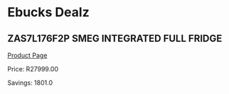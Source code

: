 
# Ebucks Dealz
## ZAS7L176F2P SMEG INTEGRATED FULL FRIDGE
[Product Page](https://www.ebucks.com/web/shop/productSelected.do?prodId=1183675665&catId=1196429345)

Price: R27999.00

Savings: 1801.0


	